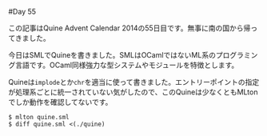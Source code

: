 #Day 55

この記事はQuine Advent Calendar 2014の55日目です。無事に南の国から帰ってきました。

今日はSMLでQuineを書きました。SMLはOCamlではないML系のプログラミング言語です。OCaml同様強力な型システムやモジュールを特徴とします。

Quineは`implode`とか`chr`を適当に使って書きました。エントリーポイントの指定が処理系ごとに統一されていない気がしたので、このQuineは少なくともMLtonでしか動作を確認してないです。

```console
$ mlton quine.sml
$ diff quine.sml <(./quine)
```
